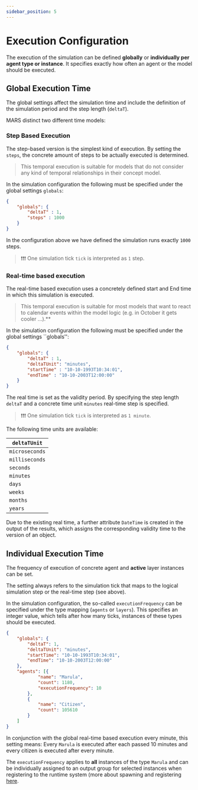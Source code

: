 ```yaml
---
sidebar_position: 5
---
```


# Execution Configuration

The execution of the simulation can be defined **globally** or **individually per agent type or instance**. It specifies exactly how often an agent or the model should be executed.

## Global Execution Time

The global settings affect the simulation time and include the definition of the simulation period and the step length (``deltaT``).

MARS distinct two different time models:

### Step Based Execution

The step-based version is the simplest kind of execution. By setting the ``steps``, the concrete amount of steps to be actually executed is determined. 

> This temporal execution is suitable for models that do not consider any kind of temporal relationships in their concept model.

In the simulation configuration the following must be specified under the global settings ``globals``:

```json
{
	"globals": {
		"deltaT" : 1,
		"steps" : 1000
	}
}
```

In the configuration above we have defined the simulation runs exactly ``1000`` steps.

> &#10071;&#10071;&#10071; One simulation tick ``tick`` is interpreted as ``1`` step.

### Real-time based execution

The real-time based execution uses a concretely defined start and 
End time in which this simulation is executed. 

> This temporal execution is suitable for most models that want to react to calendar events within the model logic (e.g. in October it gets cooler ...).**

In the simulation configuration the following must be specified under the global settings ``globals'':

```json
{
	"globals": {
		"deltaT" : 1,
		"deltaTUnit": "minutes",
		"startTime" : "10-10-1993T10:34:01",
		"endTime" : "10-10-2003T12:00:00"
	}
}
```

The real time is set as the validity period. By specifying the step length ``deltaT`` and a concrete time unit ``minutes`` real-time step is specified.

> &#10071;&#10071;&#10071; One simulation tick ``tick`` is interpreted as ``1 minute``.


The following time units are available:

|``deltaTUnit``|
|---------|
|``microseconds`` |
|``milliseconds``|
|``seconds``|
|``minutes``|
|``days``|
|``weeks``|
|``months``|
|``years``|


Due to the existing real time, a further attribute `DateTime` is created in the output of the results, which assigns the corresponding validity time to the version of an object.


## Individual Execution Time

The frequency of execution of concrete agent and **active** layer instances can be set. 

The setting always refers to the simulation tick that maps to the logical simulation step or the real-time step (see above). 

In the simulation configuration, the so-called `executionFrequency` can be specified under the type mapping (`agents` or `layers`). This specifies an integer value, which tells after how many ticks, instances of these types should be executed.

```json
{
	"globals": {
		"deltaT": 1,
		"deltaTUnit": "minutes",
		"startTime": "10-10-1993T10:34:01",
		"endTime": "10-10-2003T12:00:00"
	},
	"agents": [{
			"name": "Marula",
			"count": 1180,
			"executionFrequency": 10
		},
		{
			"name": "Citizen",
			"count": 105610
		}
	]
}
```

In conjunction with the global real-time based execution every minute, this setting means: Every `Marula` is executed after each passed 10 minutes and every citizen is executed after every minute.

The `executionFrequency` applies to **all** instances of the type `Marula` and can be individually assigned to an output group for selected instances when registering to the runtime system (more about spawning and registering [here](../development/spawning.md).

